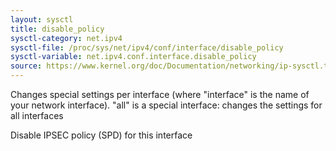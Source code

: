 ```yaml
---
layout: sysctl
title: disable_policy
sysctl-category: net.ipv4
sysctl-file: /proc/sys/net/ipv4/conf/interface/disable_policy
sysctl-variable: net.ipv4.conf.interface.disable_policy
source: https://www.kernel.org/doc/Documentation/networking/ip-sysctl.txt
---
```


Changes special settings per interface (where "interface" is the name of your network interface). "all" is a special interface: changes the settings for all interfaces

Disable IPSEC policy (SPD) for this interface

